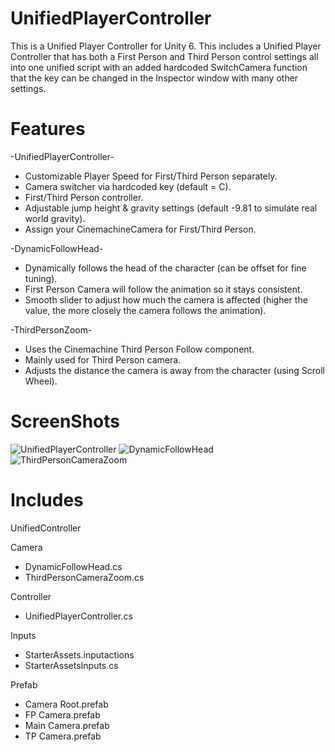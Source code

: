 # UnifiedPlayerController

This is a Unified Player Controller for Unity 6.
This includes a Unified Player Controller that has both a First Person and Third Person control settings all into one unified script with an added hardcoded SwitchCamera function that the key can be changed in the Inspector window with many other settings.

# Features

-UnifiedPlayerController-

+ Customizable Player Speed for First/Third Person separately.
+ Camera switcher via hardcoded key (default = C).
+ First/Third Person controller.
+ Adjustable jump height & gravity settings (default -9.81 to simulate real world gravity).
+ Assign your CinemachineCamera for First/Third Person.

-DynamicFollowHead-

+ Dynamically follows the head of the character (can be offset for fine tuning).
+ First Person Camera will follow the animation so it stays consistent.
+ Smooth slider to adjust how much the camera is affected (higher the value, the more closely the camera follows the animation).

-ThirdPersonZoom-

+ Uses the Cinemachine Third Person Follow component.
+ Mainly used for Third Person camera.
+ Adjusts the distance the camera is away from the character (using Scroll Wheel).

# ScreenShots

![UnifiedPlayerController](https://github.com/user-attachments/assets/84862083-b17a-496a-be24-74fe9070ef1c)
![DynamicFollowHead](https://github.com/user-attachments/assets/b71f3711-1815-40de-b7d1-2cb38e04252f)
![ThirdPersonCameraZoom](https://github.com/user-attachments/assets/292b05b5-60b4-4573-a2a4-31159be4a4e4)


# Includes

UnifiedController

Camera
* DynamicFollowHead.cs
* ThirdPersonCameraZoom.cs

Controller
* UnifiedPlayerController.cs

Inputs
* StarterAssets.inputactions
* StarterAssetsInputs.cs

Prefab
* Camera Root.prefab
* FP Camera.prefab
* Main Camera.prefab
* TP Camera.prefab
